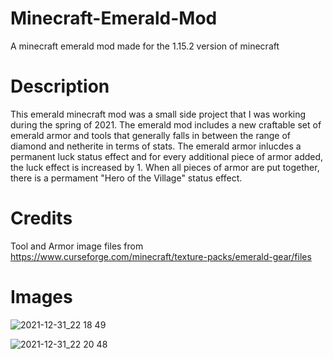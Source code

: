 # Minecraft-Emerald-Mod
A minecraft emerald mod made for the 1.15.2 version of minecraft

# Description
This emerald minecraft mod was a small side project that I was working during the spring of 2021. The emerald mod includes a new craftable set of emerald armor and tools that generally falls in between the range of diamond and netherite in terms of stats. The emerald armor inlucdes a permanent luck status effect and for every additional piece of armor added, the luck effect is increased by 1. When all pieces of armor are put together, there is a permament "Hero of the Village" status effect.

# Credits
Tool and Armor image files from https://www.curseforge.com/minecraft/texture-packs/emerald-gear/files

# Images

![2021-12-31_22 18 49](https://user-images.githubusercontent.com/66586356/147843968-ce5efa2a-1854-4239-9ef3-bb7344d7e48e.png)

![2021-12-31_22 20 48](https://user-images.githubusercontent.com/66586356/147843983-4ea7c1d3-3d61-4275-bc02-8bb1fcc978c4.png)
